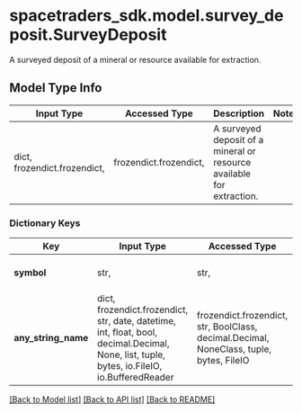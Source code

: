 # spacetraders_sdk.model.survey_deposit.SurveyDeposit

A surveyed deposit of a mineral or resource available for extraction.

## Model Type Info
Input Type | Accessed Type | Description | Notes
------------ | ------------- | ------------- | -------------
dict, frozendict.frozendict,  | frozendict.frozendict,  | A surveyed deposit of a mineral or resource available for extraction. | 

### Dictionary Keys
Key | Input Type | Accessed Type | Description | Notes
------------ | ------------- | ------------- | ------------- | -------------
**symbol** | str,  | str,  | The symbol of the deposit. | 
**any_string_name** | dict, frozendict.frozendict, str, date, datetime, int, float, bool, decimal.Decimal, None, list, tuple, bytes, io.FileIO, io.BufferedReader | frozendict.frozendict, str, BoolClass, decimal.Decimal, NoneClass, tuple, bytes, FileIO | any string name can be used but the value must be the correct type | [optional]

[[Back to Model list]](../../README.md#documentation-for-models) [[Back to API list]](../../README.md#documentation-for-api-endpoints) [[Back to README]](../../README.md)

